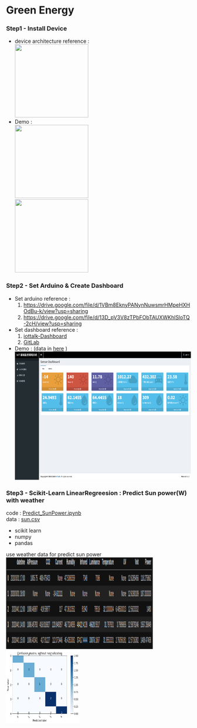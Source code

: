# Green Energy

### Step1 - Install Device
* device architecture reference : <br />
<img src="photo/device.png" width="200" height="200" /> <br />
*  Demo : <br />
<img src="photo/device1.jpg" width="200" height="200" /> <br />
<img src="photo/device2.jpg" width="200" height="200" /> <br />

### Step2 - Set Arduino & Create Dashboard
* Set arduino reference : 
  1. https://drive.google.com/file/d/1VBm8EknyPANynNuwsmrHMpeHXHOdBu-k/view?usp=sharing
  2. https://drive.google.com/file/d/13D_pV3V8zTPbFObTAUXWKhlSloTQ-2cH/view?usp=sharing
* Set dashboard reference : 
  1. [iottalk-Dashboard](https://github.com/aaron851113/iottalk/blob/master/web/%E7%89%A9%E8%81%AF%E7%B6%B2(11_27)%20Dashboard.md)
  2. [GitLab](https://drive.google.com/open?id=13AyBQ-3m_RuPOW1J2aR1yD0svUKuEFdg)
*  Demo : (data in [here](https://github.com/aaron851113/iottalk/tree/master/Green%20Energy/data) ) <br />
<img src="photo/dashboard.png" width="500" height="350" /> <br />

### Step3 - Scikit-Learn LinearRegreesion : Predict Sun power(W) with weather
code : [Predict_SunPower.ipynb](Predict_SunPower.ipynb) <br />
data : [sun.csv](data/sun.csv)
* scikit learn
* numpy
* pandas
</a>
use weather data for predict sun power <br />
<img src="photo/data.png" width="400" height="250" /> <br />
<img src="photo/result1.png" width="200" height="200" /> <br />

